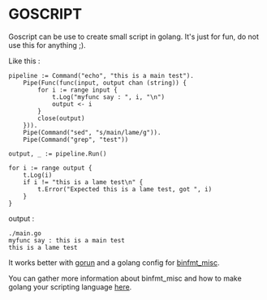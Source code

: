 # GOSCRIPT

Goscript can be use to create small script in golang.
It's just for fun, do not use this for anything ;).


Like this : 
```
pipeline := Command("echo", "this is a main test").
	Pipe(Func(func(input, output chan (string)) {
		for i := range input {
			t.Log("myfunc say : ", i, "\n")
			output <- i
		}
		close(output)
	})).
	Pipe(Command("sed", "s/main/lame/g")).
	Pipe(Command("grep", "test"))

output, _ := pipeline.Run()

for i := range output {
	t.Log(i)
	if i != "this is a lame test\n" {
		t.Error("Expected this is a lame test, got ", i)
	}
}
```

output : 

```
./main.go 
myfunc say : this is a main test
this is a lame test
```

It works better with [gorun](https://github.com/erning/gorun) and a golang config for [binfmt_misc](https://www.kernel.org/doc/html/v4.14/admin-guide/binfmt-misc.html).

You can gather more information about binfmt_misc and how to make golang your scripting language [here](https://blog.cloudflare.com/using-go-as-a-scripting-language-in-linux/).